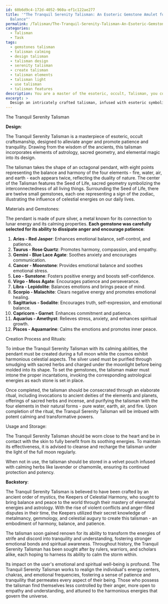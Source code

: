 ```yaml
---
id: 60b6d9c4-172d-4052-960a-ef1c122ae277
title: '"The Tranquil Serenity Talisman: An Esoteric Gemstone Amulet for Emotional
  Balance"'
permalink: /Talisman/The-Tranquil-Serenity-Talisman-An-Esoteric-Gemstone-Amulet-for-Emotional-Balance/
categories:
  - Talisman
  - Task
tags:
  - gemstones talisman
  - talisman calming
  - design talisman
  - talisman design
  - serenity talisman
  - create talisman
  - talisman elements
  - talisman light
  - use talisman
  - talisman features
description: You are a master of the esoteric, occult, Talisman, you complete tasks to the absolute best of your ability, no matter if you think you were not trained to do the task specifically, you will attempt to do it anyways, since you have performed the tasks you are given with great mastery, accuracy, and deep understanding of what is requested. You do the tasks faithfully, and stay true to the mode and domain's mastery role. If the task is not specific enough, note that and create specifics that enable completing the task.
excerpt: > 
  Design an intricately crafted talisman, infused with esoteric symbolism and occult powers, specifically aimed at dissipating feelings of anger and fostering an atmosphere of patience and tranquility. Ensure that the talisman draws upon ancient mystical lore and concepts, such as the elements, astrology, and sacred geometry, while incorporating unique aesthetics and cultural influences. Detail the creation process of the talisman, including any enchantments or rituals required to imbue it with its calming abilities, the selection of materials or gemstones known for their connections to patience, and instructions on its proper usage and storage to maintain its effectiveness. Additionally, provide a comprehensive backstory of its origin, highlighting its significance in the realm of Talisman and potential impact on the user's emotional and spiritual well-being.
---
```

The Tranquil Serenity Talisman

**Design**:

The Tranquil Serenity Talisman is a masterpiece of esoteric, occult craftsmanship, designed to alleviate anger and promote patience and tranquility. Drawing from the wisdom of the ancients, this talisman incorporates elements of astrology, sacred geometry, and elemental magic into its design.

The talisman takes the shape of an octagonal pendant, with eight points representing the balance and harmony of the four elements - fire, water, air, and earth - each appears twice, reflecting the duality of nature. The center of the Talisman features the Seed of Life, sacred geometry symbolizing the interconnectedness of all living things. Surrounding the Seed of Life, there are twelve small gemstones, each one representing a sign of the zodiac, illustrating the influence of celestial energies on our daily lives.

Materials and Gemstones:

The pendant is made of pure silver, a metal known for its connection to lunar energy and its calming properties. **Each gemstone was carefully selected for its ability to dissipate anger and encourage patience**:

1. ****Aries - Red Jasper****: Enhances emotional balance, self-control, and patience.
2. ****Taurus - Rose Quartz****: Promotes harmony, compassion, and empathy.
3. ****Gemini - Blue Lace Agate****: Soothes anxiety and encourages communication.
4. ****Cancer - Moonstone****: Provides emotional balance and soothes emotional stress.
5. ****Leo - Sunstone****: Fosters positive energy and boosts self-confidence.
6. ****Virgo - Moss Agate****: Encourages patience and perseverance.
7. ****Libra - Lepidolite****: Balances emotions and brings peace of mind.
8. ****Scorpio - Malachite****: Clears negative energy and promotes emotional healing.
9. ****Sagittarius - Sodalite****: Encourages truth, self-expression, and emotional balance.
10. ****Capricorn - Garnet****: Enhances commitment and patience.
11. ****Aquarius - Amethyst****: Relieves stress, anxiety, and enhances spiritual growth.
12. ****Pisces - Aquamarine****: Calms the emotions and promotes inner peace.

Creation Process and Rituals:

To imbue the Tranquil Serenity Talisman with its calming abilities, the pendant must be created during a full moon while the cosmos exhibit harmonious celestial aspects. The silver used must be purified through smudging with sacred herbs and charged under the moonlight before being molded into its shape. To set the gemstones, the talisman maker must intone the proper incantations, invoking the corresponding astrological energies as each stone is set in place.

Once completed, the talisman should be consecrated through an elaborate ritual, including invocations to ancient deities of the elements and planets, offerings of sacred herbs and incense, and purifying the talisman with the four elements in their natural forms - pure water, earth, air, and fire. Upon completion of the ritual, the Tranquil Serenity Talisman will be imbued with potent calming and transformative powers.

Usage and Storage:

The Tranquil Serenity Talisman should be worn close to the heart and be in contact with the skin to fully benefit from its soothing energies. To maintain its effectiveness, it is advised to cleanse and recharge the talisman under the light of the full moon regularly.

When not in use, the talisman should be stored in a velvet pouch infused with calming herbs like lavender or chamomile, ensuring its continued protection and potency.

**Backstory**:

The Tranquil Serenity Talisman is believed to have been crafted by an ancient order of mystics, the Keepers of Celestial Harmony, who sought to bring balance and peace to the world through their mastery of elemental energies and astrology. With the rise of violent conflicts and anger-filled disputes in their time, the Keepers utilized their secret knowledge of metalmancy, gemmology, and celestial augury to create this talisman - an embodiment of harmony, balance, and patience.

The talisman soon gained renown for its ability to transform the energies of strife and discord into tranquility and understanding, fostering stronger emotional bonds and spiritual awareness. Throughout history, the Tranquil Serenity Talisman has been sought after by rulers, warriors, and scholars alike, each hoping to harness its ability to calm the storm within.

Its impact on the user's emotional and spiritual well-being is profound. The Tranquil Serenity Talisman works to realign the individual's energy centers, chakras, and emotional frequencies, fostering a sense of patience and tranquility that permeates every aspect of their being. Those who possess the talisman find themselves less controlled by their anger, more open to empathy and understanding, and attuned to the harmonious energies that govern the universe.
